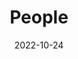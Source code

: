 ---
title: People
date: 2022-10-24

type: landing

sections:
  - block: people
    content:
      title: ''
      # Choose which groups/teams of users to display.
      #   Edit `user_groups` in each user's profile to add them to one or more of these groups.
      user_groups:
          - Principal Investigators
          - Miembros del Grupo #Researchers
          - Grad Students
          - Administration
          - Visitors
          - Alumni
      #sort_by: Params.last_name
      sort_by: weight
      sort_ascending: true
    design:
      show_interests: false
      show_role: true
      show_social: true
---